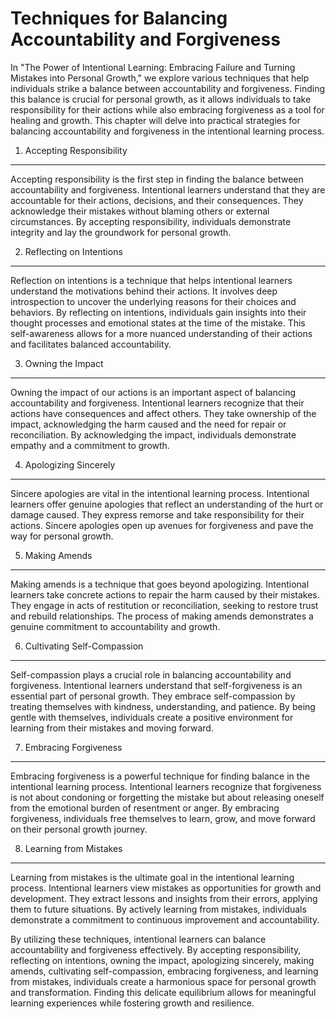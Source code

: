 Techniques for Balancing Accountability and Forgiveness
================================================================

In "The Power of Intentional Learning: Embracing Failure and Turning Mistakes into Personal Growth," we explore various techniques that help individuals strike a balance between accountability and forgiveness. Finding this balance is crucial for personal growth, as it allows individuals to take responsibility for their actions while also embracing forgiveness as a tool for healing and growth. This chapter will delve into practical strategies for balancing accountability and forgiveness in the intentional learning process.

1. Accepting Responsibility
---------------------------

Accepting responsibility is the first step in finding the balance between accountability and forgiveness. Intentional learners understand that they are accountable for their actions, decisions, and their consequences. They acknowledge their mistakes without blaming others or external circumstances. By accepting responsibility, individuals demonstrate integrity and lay the groundwork for personal growth.

2. Reflecting on Intentions
---------------------------

Reflection on intentions is a technique that helps intentional learners understand the motivations behind their actions. It involves deep introspection to uncover the underlying reasons for their choices and behaviors. By reflecting on intentions, individuals gain insights into their thought processes and emotional states at the time of the mistake. This self-awareness allows for a more nuanced understanding of their actions and facilitates balanced accountability.

3. Owning the Impact
--------------------

Owning the impact of our actions is an important aspect of balancing accountability and forgiveness. Intentional learners recognize that their actions have consequences and affect others. They take ownership of the impact, acknowledging the harm caused and the need for repair or reconciliation. By acknowledging the impact, individuals demonstrate empathy and a commitment to growth.

4. Apologizing Sincerely
------------------------

Sincere apologies are vital in the intentional learning process. Intentional learners offer genuine apologies that reflect an understanding of the hurt or damage caused. They express remorse and take responsibility for their actions. Sincere apologies open up avenues for forgiveness and pave the way for personal growth.

5. Making Amends
----------------

Making amends is a technique that goes beyond apologizing. Intentional learners take concrete actions to repair the harm caused by their mistakes. They engage in acts of restitution or reconciliation, seeking to restore trust and rebuild relationships. The process of making amends demonstrates a genuine commitment to accountability and growth.

6. Cultivating Self-Compassion
------------------------------

Self-compassion plays a crucial role in balancing accountability and forgiveness. Intentional learners understand that self-forgiveness is an essential part of personal growth. They embrace self-compassion by treating themselves with kindness, understanding, and patience. By being gentle with themselves, individuals create a positive environment for learning from their mistakes and moving forward.

7. Embracing Forgiveness
------------------------

Embracing forgiveness is a powerful technique for finding balance in the intentional learning process. Intentional learners recognize that forgiveness is not about condoning or forgetting the mistake but about releasing oneself from the emotional burden of resentment or anger. By embracing forgiveness, individuals free themselves to learn, grow, and move forward on their personal growth journey.

8. Learning from Mistakes
-------------------------

Learning from mistakes is the ultimate goal in the intentional learning process. Intentional learners view mistakes as opportunities for growth and development. They extract lessons and insights from their errors, applying them to future situations. By actively learning from mistakes, individuals demonstrate a commitment to continuous improvement and accountability.

By utilizing these techniques, intentional learners can balance accountability and forgiveness effectively. By accepting responsibility, reflecting on intentions, owning the impact, apologizing sincerely, making amends, cultivating self-compassion, embracing forgiveness, and learning from mistakes, individuals create a harmonious space for personal growth and transformation. Finding this delicate equilibrium allows for meaningful learning experiences while fostering growth and resilience.
